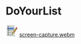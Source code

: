 # DoYourList
![alt text](https://github.com/AtharvaGupta28/DoYourList/blob/master/public/images/list_992.png)
[screen-capture.webm](https://github.com/AtharvaGupta28/DoYourList/assets/104165180/e33fed3c-46aa-4b94-bcab-d3db24b43a54)
